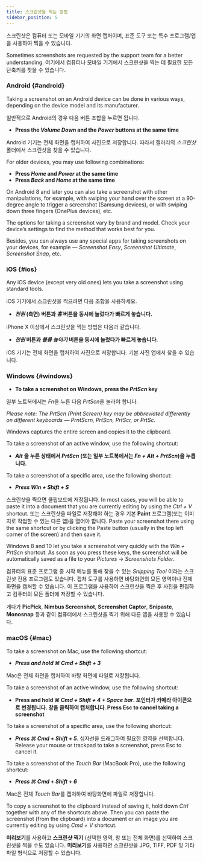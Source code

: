 ```yaml
---
title: 스크린샷을 찍는 방법
sidebar_position: 5
---
```


스크린샷은 컴퓨터 또는 모바일 기기의 화면 캡처이며, 표준 도구 또는 특수 프로그램/앱을 사용하여 찍을 수 있습니다.

Sometimes screenshots are requested by the support team for a better understanding. 여기에서 컴퓨터나 모바일 기기에서 스크린샷을 찍는 데 필요한 모든 단축키를 찾을 수 있습니다.

### Android {#android}

Taking a screenshot on an Android device can be done in various ways, depending on the device model and its manufacturer.

일반적으로 Android의 경우 다음 버튼 조합을 누르면 됩니다.

- **Press the *Volume Down* and the *Power* buttons at the same time**

Android 기기는 전체 화면을 캡처하여 사진으로 저장합니다. 따라서 갤러리의 *스크린샷* 폴더에서 스크린샷을 찾을 수 있습니다.

For older devices, you may use following combinations:

- **Press *Home* and *Power* at the same time**
- **Press *Back* and *Home* at the same time**

On Android 8 and later you can also take a screenshot with other manipulations, for example, with swiping your hand over the screen at a 90-degree angle to trigger a screenshot (Samsung devices), or with swiping down three fingers (OnePlus devices), etc.

The options for taking a screenshot vary by brand and model. Check your device’s settings to find the method that works best for you.

Besides, you can always use any special apps for taking screenshots on your devices, for example — *Screenshot Easy*, *Screenshot Ultimate*, *Screenshot Snap*, etc.

### iOS {#ios}

Any iOS device (except very old ones) lets you take a screenshot using standard tools.

iOS 기기에서 스크린샷을 찍으려면 다음 조합을 사용하세요.

- ***전원* (측면) 버튼과 *홈* 버튼을 동시에 눌렀다가 빠르게 놓습니다.**

iPhone X 이상에서 스크린샷을 찍는 방법은 다음과 같습니다.

- ***전원* 버튼과 *볼륨 높이기* 버튼을 동시에 눌렀다가 빠르게 놓습니다.**

iOS 기기는 전체 화면을 캡처하여 사진으로 저장합니다. 기본 사진 앱에서 찾을 수 있습니다.

### Windows {#windows}

- **To take a screenshot on Windows, press the *PrtScn* key**

일부 노트북에서는 *Fn*을 누른 다음 *PrtScn*을 눌러야 합니다.

*Please note: The PrtScn (Print Screen) key may be abbreviated differently on different keyboards — PrntScrn, PrtScn, PrtScr, or PrtSc.*

Windows captures the entire screen and copies it to the clipboard.

To take a screenshot of an active window, use the following shortcut:

- ***Alt* 을 누른 상태에서 *PrtScn* (또는 일부 노트북에서는 *Fn + Alt + PrtScn*)을 누릅니다.**

To take a screenshot of a specific area, use the following shortcut:

- ***Press ***Win + Shift + S******

스크린샷을 찍으면 클립보드에 저장됩니다. In most cases, you will be able to paste it into a document that you are currently editing by using the *Ctrl + V* shortcut. 또는 스크린샷을 파일로 저장해야 하는 경우 기본 **Paint** 프로그램(또는 이미지로 작업할 수 있는 다른 앱)을 열어야 합니다. Paste your screenshot there using the same shortcut or by clicking the Paste button (usually in the top left corner of the screen) and then save it.

Windows 8 and 10 let you take a screenshot very quickly with the *Win + PrtScn* shortcut. As soon as you press these keys, the screenshot will be automatically saved as a file to your *Pictures* → *Screenshots Folder*.

컴퓨터의 표준 프로그램 중 시작 메뉴를 통해 찾을 수 있는 *Snipping Tool* 이라는 스크린샷 전용 프로그램도 있습니다. 캡처 도구를 사용하면 바탕화면의 모든 영역이나 전체화면을 캡처할 수 있습니다. 이 프로그램을 사용하여 스크린샷을 찍은 후 사진을 편집하고 컴퓨터의 모든 폴더에 저장할 수 있습니다.

게다가 **PicPick**, **Nimbus Screenshot**, **Screenshot Captor**, **Snipaste**, **Monosnap** 등과 같이 컴퓨터에서 스크린샷을 찍기 위해 다른 앱을 사용할 수 있습니다.

### macOS {#mac}

To take a screenshot on Mac, use the following shortcut:

- ***Press and hold ***⌘ Cmd + Shift + 3******

Mac은 전체 화면을 캡처하여 바탕 화면에 파일로 저장됩니다.

To take a screenshot of an active window, use the following shortcut:

- **Press and hold *⌘ Cmd + Shift + 4 + Space bar*. 포인터가 카메라 아이콘으로 변경됩니다. 창을 클릭하여 캡처합니다. Press Esc to cancel taking a screenshot**

To take a screenshot of a specific area, use the following shortcut:

- ***Press ***⌘ Cmd + Shift + 5******. 십자선을 드래그하여 필요한 영역을 선택합니다. Release your mouse or trackpad to take a screenshot, press Esc to cancel it.

To take a screenshot of the *Touch Bar* (MacBook Pro), use the following shortcut:

- ***Press ***⌘ Cmd + Shift + 6******

Mac은 전체 *Touch Bar*를 캡처하여 바탕화면에 파일로 저장합니다.

To copy a screenshot to the clipboard instead of saving it, hold down *Ctrl* together with any of the shortcuts above. Then you can paste the screenshot (from the clipboard) into a document or an image you are currently editing by using *Cmd + V* shortcut.

**미리보기**를 사용하고 **스크린샷 찍기** (선택한 영역, 창 또는 전체 화면)를 선택하여 스크린샷을 찍을 수도 있습니다. **미리보기**를 사용하면 스크린샷을 JPG, TIFF, PDF 및 기타 파일 형식으로 저장할 수 있습니다.
